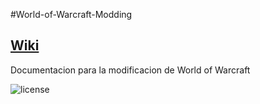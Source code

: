 #World-of-Warcraft-Modding
## [Wiki](https://github.com/osler/World-of-Warcraft-Modding/wiki)

Documentacion para la modificacion de World of Warcraft

![license](https://licensebuttons.net/l/by-nc/4.0/88x31.png)
